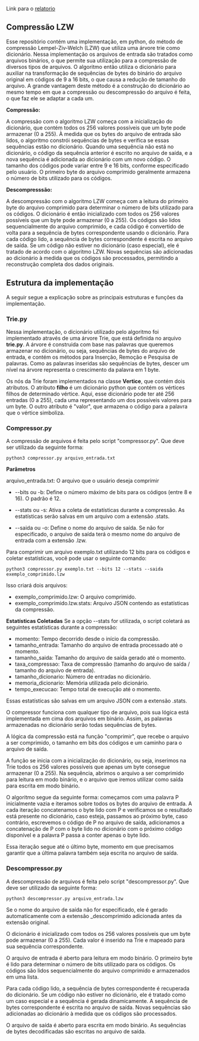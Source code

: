 Link para o [relatorio](https://buxguerra.github.io/) 

## Compressão LZW

Esse repositório contém uma implementação, em python, do método de compressão Lempel-Ziv-Welch (LZW) que utiliza uma árvore trie como dicionário. Nessa implementação os arquivos de entrada são tratados como arquivos binários, o que permite sua utilização para a compressão de diversos tipos de arquivos. O algoritmo então utiliza o dicionário para auxiliar na transformação de sequências de bytes do binário do arquivo original em códigos de 9 a 16 bits, o que causa a redução de tamanho do arquivo. A grande vantagem deste método é a construção do dicionário ao mesmo tempo em que a compressão ou descompressão do arquivo é feita, o que faz ele se adaptar a cada um.

**Compressão:** 

A compressão com o algoritmo LZW começa com a inicialização do dicionário, que contém todos os 256 valores possíveis que um byte pode armazenar (0 a 255). À medida que os bytes do arquivo de entrada são lidos, o algoritmo constrói sequências de bytes e verifica se essas sequências estão no dicionário. Quando uma sequência não está no dicionário, o código da sequência anterior é escrito no arquivo de saída, e a nova sequência é adicionada ao dicionário com um novo código. O tamanho dos códigos pode variar entre 9 e 16 bits, conforme especificado pelo usuário. O primeiro byte do arquivo comprimido geralmente armazena o número de bits utilizado para os códigos.

**Descompresssão:** 

A descompressão com o algoritmo LZW começa com a leitura do primeiro byte do arquivo comprimido para determinar o número de bits utilizado para os códigos. O dicionário é então inicializado com todos os 256 valores possíveis que um byte pode armazenar (0 a 255). Os códigos são lidos sequencialmente do arquivo comprimido, e cada código é convertido de volta para a sequência de bytes correspondente usando o dicionário. Para cada código lido, a sequência de bytes correspondente é escrita no arquivo de saída. Se um código não estiver no dicionário (caso especial), ele é tratado de acordo com o algoritmo LZW. Novas sequências são adicionadas ao dicionário à medida que os códigos são processados, permitindo a reconstrução completa dos dados originais.

## Estrutura da implementação

A seguir segue a explicação sobre as principais estruturas e funções da implementação.

### Trie.py

Nessa implementação, o dicionário utilizado pelo algoritmo foi implementado através de uma árvore Trie, que está definida no arquivo **trie.py**. A árvore é construida com base nas palavras que queremos armazenar no dicionário, ou seja, sequências de bytes do arquivo de entrada, e contém os métodos para Inserção, Remoção e Pesquisa de palavras. Como as palavras inseridas são sequências de bytes, descer um nível na árvore representa o crescimento da palavra em 1 byte.

Os nós da Trie foram implementados na classe **Vertice**, que contém dois atributos. O atributo **filho** é um dicionário python que contém os vértices filhos de determinado vértice. Aqui, esse dicionário pode ter até 256 entradas (0 a 255), cada uma representando um dos possíveis valores para um byte. O outro atributo é "valor", que armazena o código para a palavra que o vértice simboliza.


### Compressor.py

A compressão de arquivos é feita pelo script "compressor.py". Que deve ser utilizado da seguinte forma:

```{sh}
python3 compressor.py arquivo_entrada.txt
```

**Parâmetros**

arquivo_entrada.txt: O arquivo que o usuário deseja comprimir

- --bits ou -b: Define o número máximo de bits para os códigos (entre 8 e 16). O padrão é 12.

- --stats ou -s: Ativa a coleta de estatísticas durante a compressão. As estatísticas serão salvas em um arquivo com a extensão .stats.

- --saida ou -o: Define o nome do arquivo de saída. Se não for especificado, o arquivo de saída terá o mesmo nome do arquivo de entrada com a extensão .lzw.

Para comprimir um arquivo exemplo.txt utilizando 12 bits para os códigos e coletar estatísticas, você pode usar o seguinte comando:

```{sh}
python3 compressor.py exemplo.txt --bits 12 --stats --saida exemplo_comprimido.lzw
```

Isso criará dois arquivos:

 - exemplo_comprimido.lzw: O arquivo comprimido.
 - exemplo_comprimido.lzw.stats: Arquivo JSON contendo as estatísticas da compressão.

**Estatísticas Coletadas**
Se a opção --stats for utilizada, o script coletará as seguintes estatísticas durante a compressão:

- momento: Tempo decorrido desde o início da compressão.
- tamanho_entrada: Tamanho do arquivo de entrada processado até o momento.
- tamanho_saida: Tamanho do arquivo de saída gerado até o momento.
- taxa_compressao: Taxa de compressão (tamanho do arquivo de saída / tamanho do arquivo de entrada).
- tamanho_dicionario: Número de entradas no dicionário.
- memoria_dicionario: Memória utilizada pelo dicionário.
- tempo_execucao: Tempo total de execução até o momento.

Essas estatísticas são salvas em um arquivo JSON com a extensão .stats.

O compressor funciona com qualquer tipo de arquivo, pois sua lógica está implementada em cima dos arquivos em binário. Assim, as palavras armazenadas no dicionário serão todas sequências de bytes.

A lógica da compressão está na função "comprimir", que recebe o arquivo a ser comprimido, o tamanho em bits dos códigos e um caminho para o arquivo de saída.

A função se inicia com a inicialização do dicionário, ou seja, inserimos na Trie todos os 256 valores possíveis que apenas um byte consegue armazenar (0 a 255). Na sequência, abrimos o arquivo a ser comprimido para leitura em modo binário, e o arquivo que iremos utilizar como saída para escrita em modo binário. 

O algoritmo segue da seguinte forma: começamos com uma palavra P inicialmente vazia e iteramos sobre todos os bytes do arquivo de entrada. A cada iteração concatenamos o byte lido com P e verificamos se o resultado está presente no dicionário, caso esteja, passamos ao próximo byte, caso contrário, escrevemos o código de P no arquivo de saída, adicionamos a concatenação de P com o byte lido no dicionário com o próximo código disponível e a palavra P passa a conter apenas o byte lido. 

Essa iteração segue até o último byte, momento em que precisamos garantir que a última palavra também seja escrita no arquivo de saída.


### Descompressor.py

A descompressão de arquivos é feita pelo script "descompressor.py". Que deve ser utilizado da seguinte forma:

```{sh}
python3 descompressor.py arquivo_entrada.lzw
```

Se o nome do arquivo de saída não for especificado, ele é gerado automaticamente com a extensão _descomprimido adicionada antes da extensão original.

O dicionário é inicializado com todos os 256 valores possíveis que um byte pode armazenar (0 a 255). Cada valor é inserido na Trie e mapeado para sua sequência correspondente.

O arquivo de entrada é aberto para leitura em modo binário. O primeiro byte é lido para determinar o número de bits utilizado para os códigos. Os códigos são lidos sequencialmente do arquivo comprimido e armazenados em uma lista.

Para cada código lido, a sequência de bytes correspondente é recuperada do dicionário. Se um código não estiver no dicionário, ele é tratado como um caso especial e a sequência é gerada dinamicamente. A sequência de bytes correspondente é escrita no arquivo de saída. Novas sequências são adicionadas ao dicionário à medida que os códigos são processados.

O arquivo de saída é aberto para escrita em modo binário. As sequências de bytes decodificadas são escritas no arquivo de saída.
